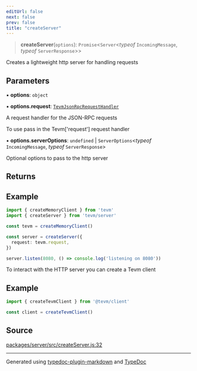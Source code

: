```yaml
---
editUrl: false
next: false
prev: false
title: "createServer"
---
```


> **createServer**(`options`): `Promise`\<`Server`\<*typeof* `IncomingMessage`, *typeof* `ServerResponse`\>\>

Creates a lightweight http server for handling requests

## Parameters

▪ **options**: `object`

▪ **options.request**: [`TevmJsonRpcRequestHandler`](/reference/tevm/procedures-types/type-aliases/tevmjsonrpcrequesthandler/)

A request handler for the JSON-RPC requests

To use pass in the Tevm['request'] request handler

▪ **options.serverOptions**: `undefined` \| `ServerOptions`\<*typeof* `IncomingMessage`, *typeof* `ServerResponse`\>

Optional options to pass to the http server

## Returns

## Example

```typescript
import { createMemoryClient } from 'tevm'
import { createServer } from 'tevm/server'

const tevm = createMemoryClient()

const server = createServer({
  request: tevm.request,
})

server.listen(8080, () => console.log('listening on 8080'))
```
To interact with the HTTP server you can create a Tevm client

## Example

```typescript
import { createTevmClient } from '@tevm/client'

const client = createTevmClient()
```

## Source

[packages/server/src/createServer.js:32](https://github.com/evmts/tevm-monorepo/blob/main/packages/server/src/createServer.js#L32)

***
Generated using [typedoc-plugin-markdown](https://www.npmjs.com/package/typedoc-plugin-markdown) and [TypeDoc](https://typedoc.org/)
